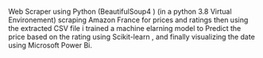 Web Scraper using Python (BeautifulSoup4 ) (in a python 3.8 Virtual Environement)
scraping Amazon France for prices and ratings
then using the extracted CSV file i trained a machine elarning model to Predict the price based on the rating using Scikit-learn ,
and finally visualizing the date using Microsoft Power Bi.
